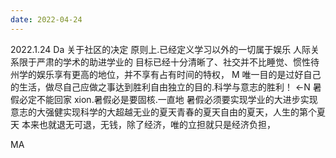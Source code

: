 ```yaml
---
date: 2022-04-24
---
```


2022.1.24 Da 关于社区的决定 原则上.已经定义学习以外的一切属于娱乐 人际关系限于严肃的学术的助进学业的 目标已经十分清晰了、社交并不比睡觉、惯性待州学的娱乐享有更高的地位，并不享有占有时间的特权， M 唯一目的是过好自己的生活，做尽自己应做之事达到胜利自由独立的目的.科学与意志的胜利！ ←N 暑假必定不能回家 xion.暑假必是要固核.一直地 暑假必须要实现学业的大进步实现意志的大强健实现科学的大超越无业的夏天青春的夏天自由的夏天，人生的第个夏天 本来也就退无可退，无钱，除了经济，唯的立担就只是经济负担，

MA
